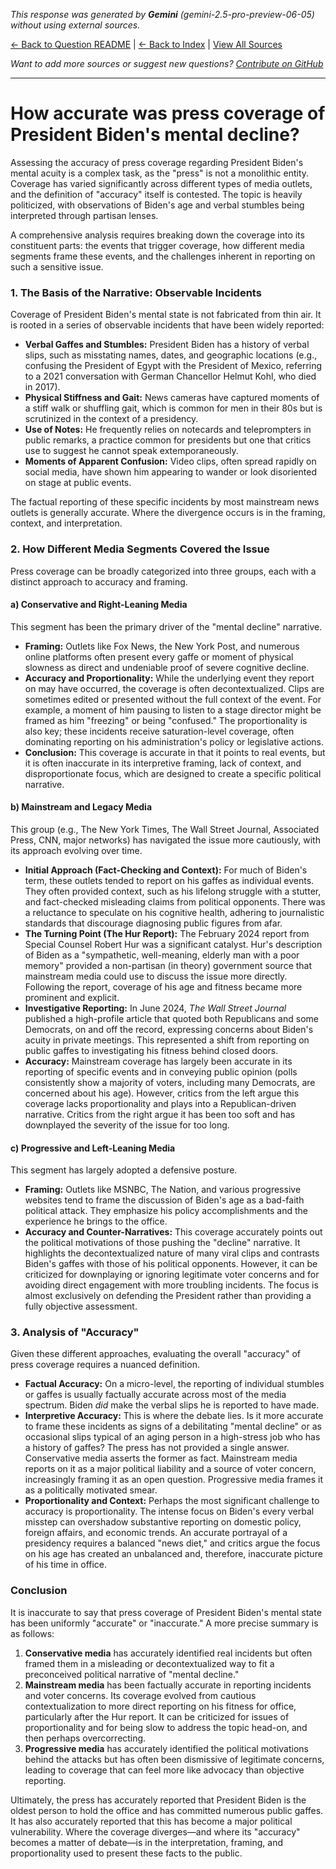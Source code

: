 <!-- 
Generated by: gemini
Model: gemini-2.5-pro-preview-06-05
Prompt type: default
Generated at: 2025-06-12T15:42:30.362811
-->

*This response was generated by **Gemini** (gemini-2.5-pro-preview-06-05) without using external sources.*

[← Back to Question README](README.md) | [← Back to Index](../README.md) | [View All Sources](../allsources.md)

*Want to add more sources or suggest new questions? [Contribute on GitHub](https://github.com/justinwest/SuggestedSources)*

---

# How accurate was press coverage of President Biden's mental decline?

Assessing the accuracy of press coverage regarding President Biden's mental acuity is a complex task, as the "press" is not a monolithic entity. Coverage has varied significantly across different types of media outlets, and the definition of "accuracy" itself is contested. The topic is heavily politicized, with observations of Biden's age and verbal stumbles being interpreted through partisan lenses.

A comprehensive analysis requires breaking down the coverage into its constituent parts: the events that trigger coverage, how different media segments frame these events, and the challenges inherent in reporting on such a sensitive issue.

### 1. The Basis of the Narrative: Observable Incidents

Coverage of President Biden's mental state is not fabricated from thin air. It is rooted in a series of observable incidents that have been widely reported:

*   **Verbal Gaffes and Stumbles:** President Biden has a history of verbal slips, such as misstating names, dates, and geographic locations (e.g., confusing the President of Egypt with the President of Mexico, referring to a 2021 conversation with German Chancellor Helmut Kohl, who died in 2017).
*   **Physical Stiffness and Gait:** News cameras have captured moments of a stiff walk or shuffling gait, which is common for men in their 80s but is scrutinized in the context of a presidency.
*   **Use of Notes:** He frequently relies on notecards and teleprompters in public remarks, a practice common for presidents but one that critics use to suggest he cannot speak extemporaneously.
*   **Moments of Apparent Confusion:** Video clips, often spread rapidly on social media, have shown him appearing to wander or look disoriented on stage at public events.

The factual reporting of these specific incidents by most mainstream news outlets is generally accurate. Where the divergence occurs is in the framing, context, and interpretation.

### 2. How Different Media Segments Covered the Issue

Press coverage can be broadly categorized into three groups, each with a distinct approach to accuracy and framing.

#### a) Conservative and Right-Leaning Media
This segment has been the primary driver of the "mental decline" narrative.

*   **Framing:** Outlets like Fox News, the New York Post, and numerous online platforms often present every gaffe or moment of physical slowness as direct and undeniable proof of severe cognitive decline.
*   **Accuracy and Proportionality:** While the underlying event they report on may have occurred, the coverage is often decontextualized. Clips are sometimes edited or presented without the full context of the event. For example, a moment of him pausing to listen to a stage director might be framed as him "freezing" or being "confused." The proportionality is also key; these incidents receive saturation-level coverage, often dominating reporting on his administration's policy or legislative actions.
*   **Conclusion:** This coverage is accurate in that it points to real events, but it is often inaccurate in its interpretive framing, lack of context, and disproportionate focus, which are designed to create a specific political narrative.

#### b) Mainstream and Legacy Media
This group (e.g., The New York Times, The Wall Street Journal, Associated Press, CNN, major networks) has navigated the issue more cautiously, with its approach evolving over time.

*   **Initial Approach (Fact-Checking and Context):** For much of Biden's term, these outlets tended to report on his gaffes as individual events. They often provided context, such as his lifelong struggle with a stutter, and fact-checked misleading claims from political opponents. There was a reluctance to speculate on his cognitive health, adhering to journalistic standards that discourage diagnosing public figures from afar.
*   **The Turning Point (The Hur Report):** The February 2024 report from Special Counsel Robert Hur was a significant catalyst. Hur's description of Biden as a "sympathetic, well-meaning, elderly man with a poor memory" provided a non-partisan (in theory) government source that mainstream media could use to discuss the issue more directly. Following the report, coverage of his age and fitness became more prominent and explicit.
*   **Investigative Reporting:** In June 2024, *The Wall Street Journal* published a high-profile article that quoted both Republicans and some Democrats, on and off the record, expressing concerns about Biden's acuity in private meetings. This represented a shift from reporting on public gaffes to investigating his fitness behind closed doors.
*   **Accuracy:** Mainstream coverage has largely been accurate in its reporting of specific events and in conveying public opinion (polls consistently show a majority of voters, including many Democrats, are concerned about his age). However, critics from the left argue this coverage lacks proportionality and plays into a Republican-driven narrative. Critics from the right argue it has been too soft and has downplayed the severity of the issue for too long.

#### c) Progressive and Left-Leaning Media
This segment has largely adopted a defensive posture.

*   **Framing:** Outlets like MSNBC, The Nation, and various progressive websites tend to frame the discussion of Biden's age as a bad-faith political attack. They emphasize his policy accomplishments and the experience he brings to the office.
*   **Accuracy and Counter-Narratives:** This coverage accurately points out the political motivations of those pushing the "decline" narrative. It highlights the decontextualized nature of many viral clips and contrasts Biden's gaffes with those of his political opponents. However, it can be criticized for downplaying or ignoring legitimate voter concerns and for avoiding direct engagement with more troubling incidents. The focus is almost exclusively on defending the President rather than providing a fully objective assessment.

### 3. Analysis of "Accuracy"

Given these different approaches, evaluating the overall "accuracy" of press coverage requires a nuanced definition.

*   **Factual Accuracy:** On a micro-level, the reporting of individual stumbles or gaffes is usually factually accurate across most of the media spectrum. Biden *did* make the verbal slips he is reported to have made.
*   **Interpretive Accuracy:** This is where the debate lies. Is it more accurate to frame these incidents as signs of a debilitating "mental decline" or as occasional slips typical of an aging person in a high-stress job who has a history of gaffes? The press has not provided a single answer. Conservative media asserts the former as fact. Mainstream media reports on it as a major political liability and a source of voter concern, increasingly framing it as an open question. Progressive media frames it as a politically motivated smear.
*   **Proportionality and Context:** Perhaps the most significant challenge to accuracy is proportionality. The intense focus on Biden's every verbal misstep can overshadow substantive reporting on domestic policy, foreign affairs, and economic trends. An accurate portrayal of a presidency requires a balanced "news diet," and critics argue the focus on his age has created an unbalanced and, therefore, inaccurate picture of his time in office.

### Conclusion

It is inaccurate to say that press coverage of President Biden's mental state has been uniformly "accurate" or "inaccurate." A more precise summary is as follows:

1.  **Conservative media** has accurately identified real incidents but often framed them in a misleading or decontextualized way to fit a preconceived political narrative of "mental decline."
2.  **Mainstream media** has been factually accurate in reporting incidents and voter concerns. Its coverage evolved from cautious contextualization to more direct reporting on his fitness for office, particularly after the Hur report. It can be criticized for issues of proportionality and for being slow to address the topic head-on, and then perhaps overcorrecting.
3.  **Progressive media** has accurately identified the political motivations behind the attacks but has often been dismissive of legitimate concerns, leading to coverage that can feel more like advocacy than objective reporting.

Ultimately, the press has accurately reported that President Biden is the oldest person to hold the office and has committed numerous public gaffes. It has also accurately reported that this has become a major political vulnerability. Where the coverage diverges—and where its "accuracy" becomes a matter of debate—is in the interpretation, framing, and proportionality used to present these facts to the public.